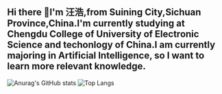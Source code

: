 ## Hi there 👋I'm 汪浩,from Suining City,Sichuan Province,China.I'm currently studying at Chengdu College of University of Electronic Science and techonlogy of China.I am currently majoring in Artificial Intelligence, so I want to learn more relevant knowledge.
![Anurag's GitHub stats](https://github-readme-stats.vercel.app/api?username=anuraghazra)
![Top Langs](https://github-readme-stats.vercel.app/api/top-langs/?username=anuraghazra)
